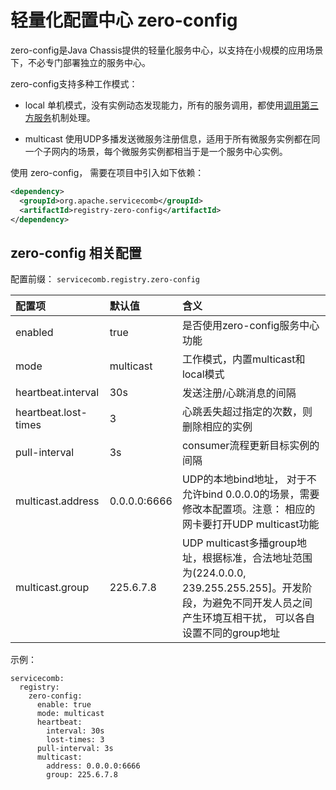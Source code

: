 # 轻量化配置中心 zero-config

zero-config是Java Chassis提供的轻量化服务中心，以支持在小规模的应用场景下，不必专门部署独立的服务中心。

zero-config支持多种工作模式：

* local
  单机模式，没有实例动态发现能力，所有的服务调用，都使用[调用第三方服务](../build-consumer/3rd-party-service-invoke.md)机制处理。
  
* multicast
  使用UDP多播发送微服务注册信息，适用于所有微服务实例都在同一个子网内的场景，每个微服务实例都相当于是一个服务中心实例。

使用 zero-config， 需要在项目中引入如下依赖：

```xml
<dependency>
  <groupId>org.apache.servicecomb</groupId>
  <artifactId>registry-zero-config</artifactId>
</dependency>
```

## zero-config 相关配置

配置前缀： `servicecomb.registry.zero-config`

| 配置项 | 默认值 | 含义 |
| :--- | :--- | :--- |
| enabled | true    | 是否使用zero-config服务中心功能 |
| mode    | multicast| 工作模式，内置multicast和local模式 |
| heartbeat.interval | 30s | 发送注册/心跳消息的间隔 |
| heartbeat.lost-times | 3 | 心跳丢失超过指定的次数，则删除相应的实例 |
| pull-interval | 3s | consumer流程更新目标实例的间隔 |
| multicast.address | 0.0.0.0:6666 | UDP的本地bind地址， 对于不允许bind 0.0.0.0的场景，需要修改本配置项。注意： 相应的网卡要打开UDP multicast功能 |
| multicast.group | 225.6.7.8| UDP multicast多播group地址，根据标准，合法地址范围为(224.0.0.0, 239.255.255.255]。开发阶段，为避免不同开发人员之间产生环境互相干扰， 可以各自设置不同的group地址|

示例：

```
servicecomb:
  registry:
    zero-config:
      enable: true
      mode: multicast
      heartbeat:
        interval: 30s
        lost-times: 3
      pull-interval: 3s
      multicast:
        address: 0.0.0.0:6666
        group: 225.6.7.8
```
